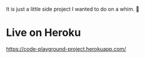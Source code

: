 It is just a little side project I wanted to do on a whim. 💭

# Live on Heroku

https://code-playground-project.herokuapp.com/